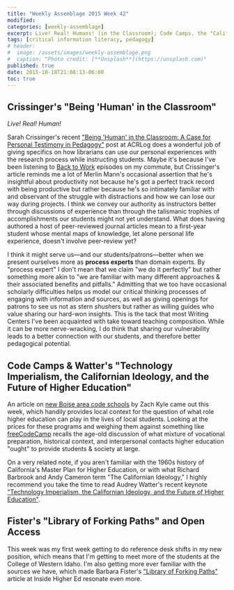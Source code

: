 ```yaml
---
title: "Weekly Assemblage 2015 Week 42"
modified:
categories: [weekly-assemblage]
excerpt: Live! Real! Humans! (in the Classroom); Code Camps, the "Californian Ideology," & Higher Ed's Purpose; Open Access & "The Library of Forking Paths."  
tags: [critical information literacy, pedagogy]
# header:
#  image: /assets/images/weekly-assemblage.png
#  caption: "Photo credit: [**Unsplash**](https://unsplash.com)"
published: true
date: 2015-10-18T21:08:13-06:00
toc: true
---
```

## Crissinger's "Being 'Human' in the Classroom"  

*Live! Real! Human!*  

Sarah Crissinger's recent ["Being 'Human' in the Classroom: A Case for Personal Testimony in Pedagogy"](http://acrlog.org/categories/first-year-academic-librarian-experience/) post at ACRLog does a wonderful job of giving specifics on how librarians can use our personal experiences with the research process while instructing students. Maybe it's because I've been listening to [Back to Work](http://5by5.tv/b2w/) episodes on my commute, but Crissinger's article reminds me a lot of Merlin Mann's occasional assertion that he's insightful about productivity not because he's got a perfect track record with being productive but rather because he's so intimately familiar with and observant of the struggle with distractions and how we can lose our way during projects. I think we convey our authority as instructors better through discussions of experience than through the talismanic trophies of accomplishments our students might not yet understand. What does having authored a host of peer-reviewed journal articles mean to a first-year student whose mental maps of knowledge, let alone personal life experience, doesn't involve peer-review yet?     

I think it might serve us—and our students/patrons—better when we present ourselves more as **process experts** than domain experts. By "process expert" I don't mean that we claim "we do it perfectly" but rather  something more akin to "we are familiar with many different approaches & their associated benefits and pitfalls." Admitting that we too have occasional scholarly difficulties helps us model our critical thinking processes of engaging with information and sources, as well as giving openings for patrons to see us not as stern <i>shush</i>ers but rather as willing guides who value sharing our hard-won insights. This is the tack that most Writing Centers I've been acquainted with take toward teaching composition. While it can be more nerve-wracking, I do think that sharing our vulnerability leads to a better connection with our students, and therefore better pedagogical potential.  

## Code Camps & Watter's "Technology Imperialism, the Californian Ideology, and the Future of Higher Education"  

An article on [new Boise area code schools](http://www.idahostatesman.com/2015/10/07/4023366/founders-of-boisecodeworks-say.html) by Zach Kyle came out this week, which handily provides local context for the question of what role higher education can play in the lives of local students. Looking at the prices for these programs and weighing them against something like [freeCodeCamp](http://freecodecamp.com) recalls the age-old discussion of what mixture of vocational preparation, historical context, and interpersonal contacts higher education "ought" to provide students & society at large.  

On a very related note, if you aren't familiar with the 1960s history of California's Master Plan for Higher Education, or with what Richard Barbrook and Andy Cameron term "The Californian Ideology," I highly recommend you take the time to read Audrey Watter's recent keynote ["Technology Imperialism, the Californian Ideology, and the Future of Higher Education"](http://hackeducation.com/2015/10/15/technoimperialism/).  

##  Fister's "Library of Forking Paths" and Open Access  

This week was my first week getting to do reference desk shifts in my new position, which means that I'm getting to meet more of the students at the College of Western Idaho. I'm also getting more ever familiar with the sources we have, which made Barbara Fister's ["Library of Forking Paths"](https://www.insidehighered.com/blogs/library-babel-fish/library-forking-paths) article at Inside Higher Ed resonate even more.  
  
